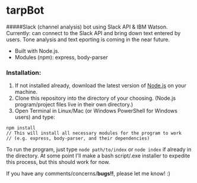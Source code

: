 # tarpBot
#####Slack (channel analysis) bot using Slack API &amp; IBM Watson.
Currently: can connect to the Slack API and bring down text entered by users. Tone analysis and text eporting is coming in the near future.

- Built with Node.js.
- Modules (npm): express, body-parser

### Installation:
1. If not installed already, download the latest version of [Node.js](https://nodejs.org/) on your machine.
2. Clone this repository into the directory of your choosing. (Node.js program/project files live in their own directory.)
3. Open Terminal in Linux/Mac (or Windows PowerShell for Windows users) and type:
```
npm install 
// This will install all necessary modules for the program to work 
// (e.g. express, body-parser, and their dependencies)
```

To run the program, just type `node path/to/index` or `node index` if already in the directory.
At some point I'll make a bash script/.exe installer to expedite this process, but this should work for now.

If you have any comments/concerns/**bugs!!**, please let me know! :)
